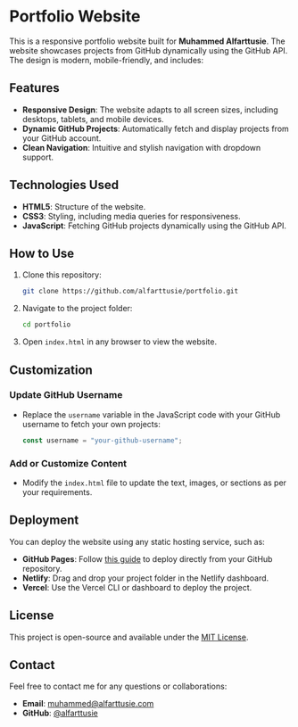 # Portfolio Website

This is a responsive portfolio website built for **Muhammed Alfarttusie**. The website showcases projects from GitHub dynamically using the GitHub API. The design is modern, mobile-friendly, and includes:

## Features

- **Responsive Design**: The website adapts to all screen sizes, including desktops, tablets, and mobile devices.
- **Dynamic GitHub Projects**: Automatically fetch and display projects from your GitHub account.
- **Clean Navigation**: Intuitive and stylish navigation with dropdown support.

## Technologies Used

- **HTML5**: Structure of the website.
- **CSS3**: Styling, including media queries for responsiveness.
- **JavaScript**: Fetching GitHub projects dynamically using the GitHub API.

## How to Use

1. Clone this repository:
   ```bash
   git clone https://github.com/alfarttusie/portfolio.git
   ```
2. Navigate to the project folder:
   ```bash
   cd portfolio
   ```
3. Open `index.html` in any browser to view the website.

## Customization

### Update GitHub Username
- Replace the `username` variable in the JavaScript code with your GitHub username to fetch your own projects:
  ```javascript
  const username = "your-github-username";
  ```

### Add or Customize Content
- Modify the `index.html` file to update the text, images, or sections as per your requirements.

## Deployment

You can deploy the website using any static hosting service, such as:
- **GitHub Pages**: Follow [this guide](https://pages.github.com/) to deploy directly from your GitHub repository.
- **Netlify**: Drag and drop your project folder in the Netlify dashboard.
- **Vercel**: Use the Vercel CLI or dashboard to deploy the project.

## License

This project is open-source and available under the [MIT License](LICENSE).

## Contact

Feel free to contact me for any questions or collaborations:
- **Email**: [muhammed@alfarttusie.com](mailto:muhammed@alfarttusie.com)
- **GitHub**: [@alfarttusie](https://github.com/alfarttusie)
